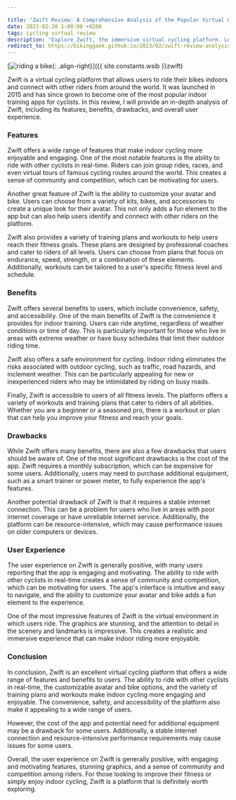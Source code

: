 ```yaml
---

title: "Zwift Review: A Comprehensive Analysis of the Popular Virtual Cycling Platform"
date: 2023-02-20 1:00:00 +0200
tags: cycling virtual review
description: "Explore Zwift, the immersive virtual cycling platform. Learn about its features, benefits, and drawbacks in our comprehensive review."
redirect_to: https://bikinggeek.github.io/2023/02/zwift-review-analysis-virtual-cycling-platform.html
---
```

[![riding a bike](https://i.imgur.com/GBg6PWet.png){: .align-right}]({{ site.constants.wsib }}zwift)

Zwift is a virtual cycling platform that allows users to ride their bikes indoors and connect with other riders from around the world. It was launched in 2015 and has since grown to become one of the most popular indoor training apps for cyclists. In this review, I will provide an in-depth analysis of Zwift, including its features, benefits, drawbacks, and overall user experience.

### Features

Zwift offers a wide range of features that make indoor cycling more enjoyable and engaging. One of the most notable features is the ability to ride with other cyclists in real-time. Riders can join group rides, races, and even virtual tours of famous cycling routes around the world. This creates a sense of community and competition, which can be motivating for users.

Another great feature of Zwift is the ability to customize your avatar and bike. Users can choose from a variety of kits, bikes, and accessories to create a unique look for their avatar. This not only adds a fun element to the app but can also help users identify and connect with other riders on the platform.

Zwift also provides a variety of training plans and workouts to help users reach their fitness goals. These plans are designed by professional coaches and cater to riders of all levels. Users can choose from plans that focus on endurance, speed, strength, or a combination of these elements. Additionally, workouts can be tailored to a user's specific fitness level and schedule.

### Benefits

Zwift offers several benefits to users, which include convenience, safety, and accessibility. One of the main benefits of Zwift is the convenience it provides for indoor training. Users can ride anytime, regardless of weather conditions or time of day. This is particularly important for those who live in areas with extreme weather or have busy schedules that limit their outdoor riding time.

Zwift also offers a safe environment for cycling. Indoor riding eliminates the risks associated with outdoor cycling, such as traffic, road hazards, and inclement weather. This can be particularly appealing for new or inexperienced riders who may be intimidated by riding on busy roads.

Finally, Zwift is accessible to users of all fitness levels. The platform offers a variety of workouts and training plans that cater to riders of all abilities. Whether you are a beginner or a seasoned pro, there is a workout or plan that can help you improve your fitness and reach your goals.

### Drawbacks

While Zwift offers many benefits, there are also a few drawbacks that users should be aware of. One of the most significant drawbacks is the cost of the app. Zwift requires a monthly subscription, which can be expensive for some users. Additionally, users may need to purchase additional equipment, such as a smart trainer or power meter, to fully experience the app's features.

Another potential drawback of Zwift is that it requires a stable internet connection. This can be a problem for users who live in areas with poor internet coverage or have unreliable internet service. Additionally, the platform can be resource-intensive, which may cause performance issues on older computers or devices.

### User Experience

The user experience on Zwift is generally positive, with many users reporting that the app is engaging and motivating. The ability to ride with other cyclists in real-time creates a sense of community and competition, which can be motivating for users. The app's interface is intuitive and easy to navigate, and the ability to customize your avatar and bike adds a fun element to the experience.

One of the most impressive features of Zwift is the virtual environment in which users ride. The graphics are stunning, and the attention to detail in the scenery and landmarks is impressive. This creates a realistic and immersive experience that can make indoor riding more enjoyable.

### Conclusion

In conclusion, Zwift is an excellent virtual cycling platform that offers a wide range of features and benefits to users. The ability to ride with other cyclists in real-time, the customizable avatar and bike options, and the variety of training plans and workouts make indoor cycling more engaging and enjoyable. The convenience, safety, and accessibility of the platform also make it appealing to a wide range of users.

However, the cost of the app and potential need for additional equipment may be a drawback for some users. Additionally, a stable internet connection and resource-intensive performance requirements may cause issues for some users.

Overall, the user experience on Zwift is generally positive, with engaging and motivating features, stunning graphics, and a sense of community and competition among riders. For those looking to improve their fitness or simply enjoy indoor cycling, Zwift is a platform that is definitely worth exploring.
